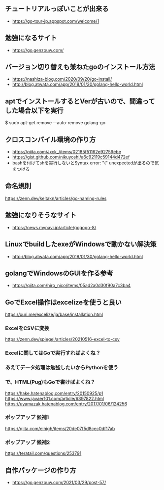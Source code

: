 ## チュートリアルっぽいことが出来る
- https://go-tour-jp.appspot.com/welcome/1

## 勉強になるサイト
- https://go.genzouw.com/

## バージョン切り替えも兼ねたgoのインストール方法
- https://nashiza-blog.com/2020/09/20/go-install/
- http://blog.atwata.com/app/2018/01/30/golang-hello-world.html

## aptでインストールするとVerが古いので、間違ってした場合以下を実行
$ sudo apt-get remove --auto-remove golang-go

## クロスコンパイル環境の作り方
- https://qiita.com/Jxck_/items/02185f51162e92759ebe
- https://gist.github.com/nikuyoshi/a6c92119c59144d472ef
- bashを付けてshを実行しないとSyntax error: "(" unexpectedが出るので気をつける

## 命名規則
https://zenn.dev/keitakn/articles/go-naming-rules

## 勉強になりそうなサイト
- https://news.mynavi.jp/article/gogogo-8/

## LinuxでbuildしたexeがWindowsで動かない解決策
- http://blog.atwata.com/app/2018/01/30/golang-hello-world.html

## golangでWindowsのGUIを作る参考
- https://qiita.com/hiro_nico/items/05ad2a0d30f90a7c3ba4

## GoでExcel操作はexcelizeを使うと良い
https://xuri.me/excelize/ja/base/installation.html

### ExcelをCSVに変換
https://zenn.dev/spiegel/articles/20210516-excel-to-csv

### Excelに関してはGoで実行すればよくね？
### あえてデータ処理は勉強したいからPythonを使う
### で、HTML(Pug)もGoで書けばよくね？
https://hake.hatenablog.com/entry/20150925/p1
https://www.javaer101.com/article/6397822.html
https://uyamazak.hatenablog.com/entry/2017/01/06/124256

### ポップアップ 候補1
https://qiita.com/eihigh/items/20de07f5d8cec0df17ab

### ポップアップ 候補2
https://teratail.com/questions/253791


## 自作パッケージの作り方
- https://go.genzouw.com/2021/03/29/post-57/
